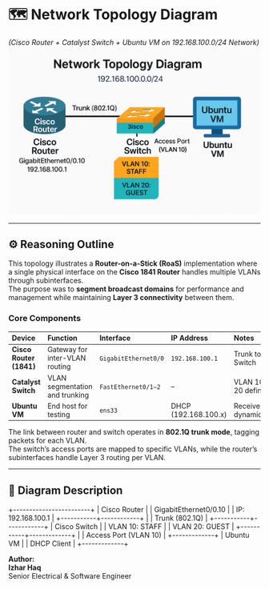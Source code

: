 # 🗺️ Network Topology Diagram  
*(Cisco Router + Catalyst Switch + Ubuntu VM on 192.168.100.0/24 Network)*  
![Network Topology Diagram](images/Network_Topology_Diagram.png)

---

## ⚙️ Reasoning Outline  

This topology illustrates a **Router-on-a-Stick (RoaS)** implementation where a single physical interface on the **Cisco 1841 Router** handles multiple VLANs through subinterfaces.  
The purpose was to **segment broadcast domains** for performance and management while maintaining **Layer 3 connectivity** between them.

### Core Components  

| Device | Function | Interface | IP Address | Notes |
|:--------|:----------|:-----------|:-------------|:------|
| **Cisco Router (1841)** | Gateway for inter-VLAN routing | `GigabitEthernet0/0` | `192.168.100.1` | Trunk to Switch |
| **Catalyst Switch** | VLAN segmentation and trunking | `FastEthernet0/1–2` | – | VLAN 10 & 20 defined |
| **Ubuntu VM** | End host for testing | `ens33` | DHCP (192.168.100.x) | Receives IP dynamically |

The link between router and switch operates in **802.1Q trunk mode**, tagging packets for each VLAN.  
The switch’s access ports are mapped to specific VLANs, while the router’s subinterfaces handle Layer 3 routing per VLAN.  

---

## 🧩 Diagram Description  
 +------------------------+
 |      Cisco Router      |
 |  GigabitEthernet0/0.10 |
 |   IP: 192.168.100.1    |
 +-----------+------------+
             |
             | Trunk (802.1Q)
             |
 +-----------+------------+
 |      Cisco Switch       |
 | VLAN 10: STAFF          |
 | VLAN 20: GUEST          |
 +-----------+-------------+
             |
             | Access Port (VLAN 10)
             |
       +-------------+
       |   Ubuntu VM |
       | DHCP Client |
       +-------------+

**Author:**  
**Izhar Haq**  
Senior Electrical & Software Engineer
